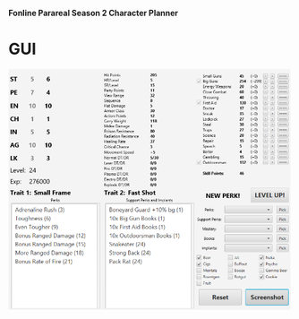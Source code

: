 **Fonline Parareal Season 2 Character Planner**<br/>

# GUI
![screen](https://github.com/krysztok/Fonline-Parareal-season-2-Character-Planner-Java-8-JavaFX-/blob/main/screenshot.png)


